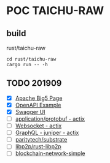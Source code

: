 # POC TAICHU-RAW
<!-- toc -->

## build 

rust/taichu-raw

```shell
cd rust/taichu-raw
cargo run -- -h
```

## TODO 201909

- [x] [Apache Big5 Page](./apache-big5.md)
- [x] [OpenAPI Example](../api/swagger-ui/index.html)
- [x] [Swagger UI](https://github.com/swagger-api/swagger-ui)
- [ ] [application/protobuf - actix](https://github.com/actix/examples/tree/master/protobuf)
- [ ] [Websocket - actix](https://github.com/actix/examples/tree/master/websocket)
- [ ] [GraphQL - juniper - actix](https://github.com/actix/examples/tree/master/juniper)
- [ ] [paritytech/substrate](https://github.com/paritytech/substrate)
- [ ] [libp2p/rust-libp2p](https://github.com/libp2p/rust-libp2p)
- [ ] [blockchain-network-simple](https://docs.rs/blockchain-network-simple/0.5.0/blockchain_network_simple/)